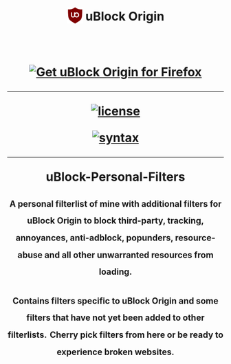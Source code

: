 <h1 align="center">
<sub>
<img  src="https://raw.githubusercontent.com/gorhill/uBlock/master/doc/img/icon38@2x.png" height="38" width="38">
</sub>
uBlock Origin
<p align="center">
<br>
<p align="center">
<a href="https://addons.mozilla.org/firefox/addon/ublock-origin/"><img src="https://user-images.githubusercontent.com/585534/107280546-7b9b2a00-6a26-11eb-8f9f-f95932f4bfec.png" alt="Get uBlock Origin for Firefox"></a>

***
  [![license](https://upload.wikimedia.org/wikipedia/commons/0/0a/WTFPL_badge.svg)](https://raw.githubusercontent.com/Morgan-le-Fay/uBO-Personal-Filters/main/LICENSE)

[![syntax](https://img.shields.io/badge/syntax-uBlock%20Origin-%23c61300.svg)](https://github.com/gorhill/uBlock/wiki/Static-filter-syntax)

***
   uBlock-Personal-Filters

<sub><sup>A personal filterlist of mine with additional filters for uBlock Origin to block third-party, tracking, annoyances, anti-adblock, popunders, resource-abuse and all other unwarranted resources from loading.</sup></sub>

<sub><sup>Contains filters specific to uBlock Origin and some filters that have not yet been added to other filterlists.</sup></sub>
<sub><sup>Cherry pick filters from here or be ready to experience broken websites.</sup></sub>
